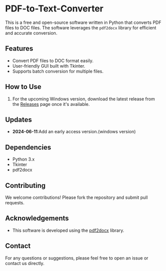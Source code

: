 # PDF-to-Text-Converter

This is a free and open-source software written in Python that converts PDF files to DOC files. The software leverages the `pdf2docx` library for efficient and accurate conversion.

## Features

- Convert PDF files to DOC format easily.
- User-friendly GUI built with Tkinter.
- Supports batch conversion for multiple files.

## How to Use
1. For the upcoming Windows version, download the latest release from the [Releases](https://github.com/MiniUtilityHub/PDF-to-Text-Converter/releases) page once it's available.


## Updates
- **2024-06-11**:Add an early access version.(windows version)


## Dependencies

- Python 3.x
- Tkinter
- pdf2docx

## Contributing

We welcome contributions! Please fork the repository and submit pull requests.



## Acknowledgements

- This software is developed using the [pdf2docx](https://github.com/dothinking/pdf2docx) library.

## Contact

For any questions or suggestions, please feel free to open an issue or contact us directly.
